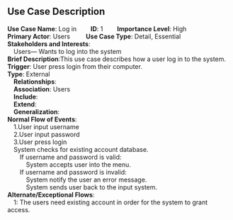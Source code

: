 ## Use Case Description

<b>Use Case Name</b>: Log in &emsp;&emsp;<b>ID</b>: 1&emsp;&emsp; <b>Importance Level</b>: High<br />
<b>Primary Actor</b>: Users &emsp;&emsp; <b>Use Case Type</b>: Detail, Essential<br />
<b>Stakeholders and Interests</b>:<br />
&emsp;Users— Wants to log into the system<br />
<b>Brief Description</b>:This use case describes how a user log in to the system.<br />
<b>Trigger</b>: User press login from their computer.<br />
<b>Type</b>: External<br />
&emsp;<b>Relationships</b>:<br />
&emsp;<b>Association</b>: Users<br />
&emsp;<b>Include</b>:<br />
&emsp;<b>Extend</b>:<br />
&emsp;<b>Generalization</b>:<br />
<b>Normal Flow of Events</b>:<br />
&emsp;1.User input username<br />
&emsp;2.User input password<br />
&emsp;3.User press login<br />
&emsp;System checks for existing account database.<br />
&emsp;&emsp;If username and password is valid:<br />
&emsp;&emsp;&emsp;System accepts user into the menu.<br />
&emsp;&emsp;If username and password is invalid:<br />
&emsp;&emsp;&emsp;System notify the user an error message.<br />
&emsp;&emsp;&emsp;System sends user back to the input system.<br />
<b>Alternate/Exceptional Flows</b>:<br />
&emsp;1: The users need existing account in order for the system to grant access.<br />
